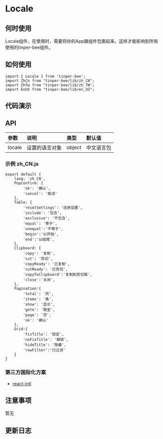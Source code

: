 # Locale 

## 何时使用
Locale组件，在使用时，需要将你的App跟组件包裹起来。这样才能影响到所有使用的tinper-bee组件。

## 如何使用
```
import { Locale } from 'tinper-bee';
import ZhCn from "tinper-bee/lib/zh_CN";
import ZhTw from "tinper-bee/lib/zh_TW";
import EnUS from "tinper-bee/lib/en_US";

```

## 代码演示

## API

|参数|说明|类型|默认值|
|:---|:-----|:----|:------|
|locale|设置的语言对象|object|中文语言包|

### 示例 zh_CN.js

```
export default {
    lang: 'zh_CN',
    Popconfirm: {
        'ok': '确认',
        'cancel': '取消'
    },
    Table: {
        'resetSettings': '还原设置',
        'include': '包含',
        'exclusive': '不包含',
        'equal': '等于',
        'unequal':'不等于',
        'begin':'以开始',
        'end':'以结尾',
    },
    Clipboard: {
        'copy': '复制',
        'cut': '剪切',
        'copyReady': '已复制',
        'cutReady': '已剪切',
        'copyToClipboard':'复制到剪切板',
        'close':'关闭',
    },
    Pagination:{
        'total': '共',
        'items': '条',
        'show': '显示',
        'goto': '跳至',
        'page': '页',
        'ok': '确认'
    },
    Grid:{
        'fixTitle': '锁定',
        'noFixTitle': '解锁',
        'hideTitle': '隐藏',
        'rowFilter':'行过滤'
    }
}
```

### 第三方国际化方案

- [react-intl](https://github.com/yahoo/react-intl)

## 注意事项

暂无

## 更新日志